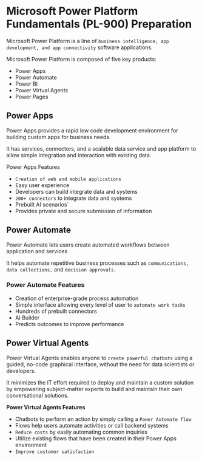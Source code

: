 # Microsoft Power Platform Fundamentals (PL-900) Preparation
Microsoft Power Platform is a line of `business intelligence, app development, and app
connectivity` software applications.

Microsoft Power Platform is composed of five key products:
- Power Apps
- Power Automate
- Power BI
- Power Virtual Agents
- Power Pages

## Power Apps
Power Apps provides a rapid low code development environment for building custom apps for
business needs.

It has services, connectors, and a scalable data service and app platform to allow
simple integration and interaction with existing data.

Power Apps Features
- `Creation of web and mobile applications`
- Easy user experience
- Developers can build integrate data and systems
- `200+ connectors` to integrate data and systems
- Prebuilt AI scenarios`
- Provides private and secure submission of information

## Power Automate
Power Automate lets users create automated workflows between application and services

It helps automate repetitive business processes such as `communications, data collections,`
and `decision approvals.`

### Power Automate Features
- Creation of enterprise-grade process automation
- Simple interface allowing every level of user to `automate work tasks`
- Hundreds of prebuilt connectors
- AI Builder
- Predicts outcomes to improve performance

## Power Virtual Agents
Power Virtual Agents enables anyone to `create powerful chatbots` using a guided, no-code
graphical interface, without the need for data scientists or developers.

It minimizes the IT effort required to deploy and maintain a custom solution by empowering
subject-matter experts to build and maintain their own conversational solutions.

**Power Virtual Agents Features**
- Chatbots to perform an action by simply calling a `Power Automate flow`
- Flows help users automate activities or call backend systems
- `Reduce costs` by easily automating common inquiries
- Utilize existing flows that have been created in their Power Apps environment
- `Improve customer satisfaction`